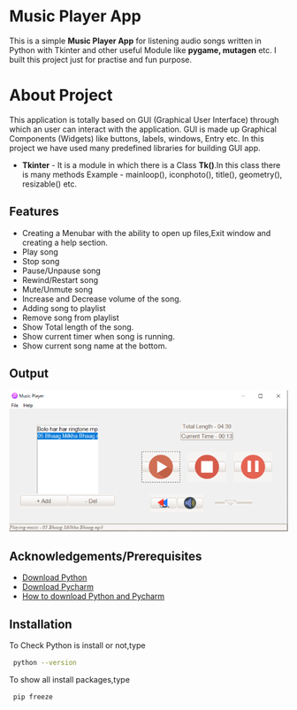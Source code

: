 # Music Player App

This is a simple **Music Player App**  for listening audio songs written in Python with Tkinter and other useful Module like **pygame, mutagen** etc.
I built this project just for practise and fun purpose. 

# About Project
This application is totally based on GUI (Graphical User Interface) through which an user can interact with the application.
GUI is made up Graphical Components (Widgets) like buttons, labels, windows, Entry etc.
In this project we have used many predefined libraries for building GUI app.
 - **Tkinter** - It is a module in which there is a Class **Tk()**.In this class there is many methods Example - mainloop(), iconphoto(), title(), geometry(), resizable() etc.
  
## Features

- Creating a Menubar with the ability to open up files,Exit window and creating a help section. 
- Play song
- Stop song
- Pause/Unpause song
- Rewind/Restart song
- Mute/Unmute song
- Increase and Decrease volume of the song.
- Adding song to playlist
- Remove song from playlist
- Show Total length of the song.
- Show current timer when song is running.
- Show current song name at the bottom. 


## Output

<div align="center">
<img src="icon/mp3.PNG" width="800"/> 
</div>

## Acknowledgements/Prerequisites

 - [Download Python](https://www.python.org/downloads/)
 - [Download Pycharm](https://www.jetbrains.com/pycharm/download/#section=windows)
 - [How to download Python and Pycharm](https://www.youtube.com/watch?v=mbryl4MZJms&ab_channel=Telusko)


## Installation

To Check Python is install or not,type
```bash
 python --version
```
To show all install packages,type
```bash
 pip freeze
```
    
